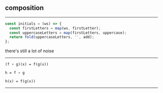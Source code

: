 ## composition

---

````js
const initials = (ws) => {
  const firstLetters = map(ws, firstLetter);
  const uppercaseLetters = map(firstLetters, uppercase);
  return fold(uppercaseLetters, '', add);
};
````

there's still a lot of noise

---

`(f ∘ g)(x) = f(g(x))`

`h = f ∘ g`

`h(x) = f(g(x))`

---

